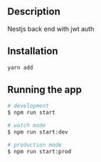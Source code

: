 ## Description

Nestjs back end with jwt auth

## Installation

```bash
yarn add
```

## Running the app

```bash
# development
$ npm run start

# watch mode
$ npm run start:dev

# production mode
$ npm run start:prod
```
